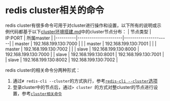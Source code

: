 # redis cluster相关的命令
redis cluster有很多命令可用于对cluster进行操作和设置，以下所有的说明或示例代码都基于以下[cluster环境搭建.md](cluster环境搭建.md)中的cluster节点分布：
| 节点类型 | IP:PORT              | 所属master           |
|----------|----------------------|----------------------|
| master   | 192.168.199.130:7000 |                      |
| master   | 192.168.199.130:7001 |                      |
| master   | 192.168.199.130:7002 |                      |
| slave    | 192.168.199.130:8000 | 192.168.199.130:7000 |
| slave    | 192.168.199.130:8001 | 192.168.199.130:7001 |
| slave    | 192.168.199.130:8002 | 192.168.199.130:7002 |

redis cluster的相关命令分两种形式：
1. 通过`# redis-cli --cluster`的方式执行，参考[`redis-cli --cluster`选项](../redis-cli命令选项/--cluster选项.md)
2. 登录cluster中的节点后，通过`> cluster `的方式对整cluster的节点进行设置，参考[`cluster相关命令`](../命令/cluster相关命令.md)